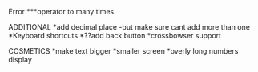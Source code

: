 Error
***operator to many times

ADDITIONAL
*add decimal place
    -but make sure cant add more than one
*Keyboard shortcuts
*??add back button
*crossbowser support

COSMETICS
*make text bigger
*smaller screen 
*overly long numbers display
